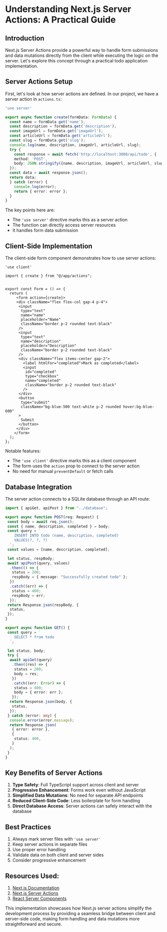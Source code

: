 # Understanding Next.js Server Actions: A Practical Guide

## Introduction
Next.js Server Actions provide a powerful way to handle form submissions and data mutations directly from the client while executing the logic on the server. Let's explore this concept through a practical todo application implementation.

## Server Actions Setup

First, let's look at how server actions are defined. In our project, we have a server action in `actions.ts`:


```1:21:app/actions.ts
'use server'

export async function create(formData: FormData) {
  const name = formData.get('name');
  const description = formData.get('description');
  const imageUrl = formData.get('imageUrl');
  const articleUrl = formData.get('articleUrl');
  const slug = formData.get('slug');
  console.log(name, description, imageUrl, articleUrl, slug);
  try {
    const response = await fetch('http://localhost:3000/api/todo', {
    method: 'POST',
    body: JSON.stringify({name, description, imageUrl, articleUrl, slug}),
  });
  const data = await response.json();
  return data;
  } catch (error) {
    console.log(error);
    return { error: error };
  }
}
```


The key points here are:
- The `'use server'` directive marks this as a server action
- The function can directly access server resources
- It handles form data submission

## Client-Side Implementation

The client-side form component demonstrates how to use server actions:


```1:40:components/form.tsx
'use client'

import { create } from "@/app/actions";


export const Form = () => {
  return (
     <form action={create}>
     <div className="flex flex-col gap-4 p-4">
      <input
       type="text"
       name="name"
       placeholder="Name"
       className="border p-2 rounded text-black"
      />
      <input
       type="text" 
       name="description"
       placeholder="Description"
       className="border p-2 rounded text-black"
      />
      <div className="flex items-center gap-2">
        <label htmlFor="completed">Mark as completed</label>
        <input
         id="completed"
         type="checkbox"
         name="completed"
         className="border p-2 rounded text-black"
        />
      </div>
      <button 
       type="submit"
       className="bg-blue-500 text-white p-2 rounded hover:bg-blue-600"
      >
       Submit
      </button>
     </div>
    </form>
  );
};
```


Notable features:
- The `'use client'` directive marks this as a client component
- The form uses the `action` prop to connect to the server action
- No need for manual `preventDefault` or fetch calls

## Database Integration

The server action connects to a SQLite database through an API route:


```1:55:app/api/todo/route.ts
import { apiGet, apiPost } from "../database";

export async function POST(req: Request) {
 const body = await req.json();
 const { name, description, completed } = body;
 const query = `
    INSERT INTO todo (name, description, completed)
    VALUES(?, ?, ?)
  `;
 const values = [name, description, completed];

 let status, respBody;
 await apiPost(query, values)
  .then(() => {
   status = 200;
   respBody = { message: "Successfully created todo" };
  })
  .catch((err) => {
   status = 400;
   respBody = err;
  });
 return Response.json(respBody, {
  status,
 });
}

export async function GET() {
 const query = `
    SELECT * from todo
  `;

 let status, body;
 try {
  await apiGet(query)
   .then((res) => {
    status = 200;
    body = res;
   })
   .catch((err: Error) => {
    status = 400;
    body = { error: err };
   });
  return Response.json(body, {
   status,
  });
 } catch (error: any) {
  console.error(error.message);
  return Response.json(
   { error: error },
   {
    status: 400,
   }
  );
 }
}
```


## Key Benefits of Server Actions

1. **Type Safety**: Full TypeScript support across client and server
2. **Progressive Enhancement**: Forms work even without JavaScript
3. **Simplified Data Mutations**: No need for separate API endpoints
4. **Reduced Client-Side Code**: Less boilerplate for form handling
5. **Direct Database Access**: Server actions can safely interact with the database

## Best Practices

1. Always mark server files with `'use server'`
2. Keep server actions in separate files
3. Use proper error handling
4. Validate data on both client and server sides
5. Consider progressive enhancement

## Resources Used:
1. [Next.js Documentation](https://nextjs.org/docs)
2. [Next.js Server Actions](https://nextjs.org/docs/app/api-reference/functions/server-actions)
3. [React Server Components](https://react.dev/blog/2020/12/21/data-fetching-with-react-server-components)

This implementation showcases how Next.js server actions simplify the development process by providing a seamless bridge between client and server-side code, making form handling and data mutations more straightforward and secure.
